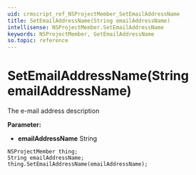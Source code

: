 ```yaml
---
uid: crmscript_ref_NSProjectMember_SetEmailAddressName
title: SetEmailAddressName(String emailAddressName)
intellisense: NSProjectMember.SetEmailAddressName
keywords: NSProjectMember, GetEmailAddressName
so.topic: reference
---
```


# SetEmailAddressName(String emailAddressName)

The e-mail address description

**Parameter:** 
* **emailAddressName** String

```crmscript
NSProjectMember thing;
String emailAddressName;
thing.SetEmailAddressName(emailAddressName);
```

